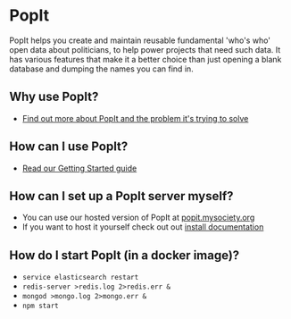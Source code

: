 # PopIt

PopIt helps you create and maintain reusable fundamental 'who's who' open data about politicians, to help power projects that need such data. It has various features that make it a better choice than just opening a blank database and dumping the names you can find in.

## Why use PopIt?

- [Find out more about PopIt and the problem it's trying to solve](http://popit.poplus.org/about/)

## How can I use PopIt?

- [Read our Getting Started guide](http://popit.poplus.org/docs/getting-started/)

## How can I set up a PopIt server myself?

- You can use our hosted version of PopIt at [popit.mysociety.org](https://popit.mysociety.org/instances/new)
- If you want to host it yourself check out out [install documentation](http://popit.poplus.org/docs/install/)

## How do I start PopIt (in a docker image)?

- `service elasticsearch restart`
- `redis-server >redis.log 2>redis.err &`
- `mongod >mongo.log 2>mongo.err &`
- `npm start`
